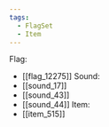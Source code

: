```yaml
---
tags:
  - FlagSet
  - Item
---
```

Flag:
- [[flag_12275]]
Sound:
- [[sound_17]]
- [[sound_43]]
- [[sound_44]]
Item:
- [[item_515]]
